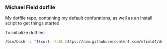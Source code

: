 ### Michael Field dotfile

My dotfile repo, containing my default confurations, as well as an install script to get things started


To initialize dotfiles:

```bash
/bin/bash -c "$(curl -fsSL https://raw.githubusercontent.com/mfield4/dotfiles/main/.install)"
```
